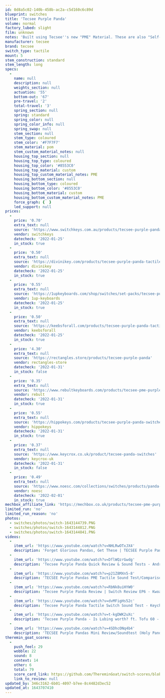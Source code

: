 ```yaml
---
id: 0d8a5c02-140b-458b-ac2a-c5d160c6c89d
blueprint: switches
title: 'Tecsee Purple Panda'
volume: normal
factory_lubed: slight
film: unknown
notes: 'Built using Tecsee''s new "PME" Material. These are also "Self-Lubricating" like the NK Creams.'
manufacturer: tecsee
brand: tecsee
switch_type: tactile
mount: 5
stem_construction: standard
stem_length: long
specs:
  -
    name: null
    description: null
    weights_section: null
    actuation: '55'
    bottom-out: '67'
    pre-travel: '2'
    total-travel: '3'
    spring_section: null
    spring: standard
    spring_color: null
    spring_color_info: null
    spring_swap: null
    stem_section: null
    stem_type: coloured
    stem_color: '#F7F7F7'
    stem_material: pom
    stem_custom_material_notes: null
    housing_top_section: null
    housing_top_type: coloured
    housing_top_color: '#8553C0'
    housing_top_material: custom
    housing_top_custom_material_notes: PME
    housing_bottom_section: null
    housing_bottom_type: coloured
    housing_bottom_color: '#8553C0'
    housing_bottom_material: custom
    housing_bottom_custom_material_notes: PME
    force_graph: {  }
    led_support: null
prices:
  -
    price: '0.70'
    extra_text: null
    source: 'https://www.switchkeys.com.au/products/tecsee-purple-panda-switches-x10'
    vendor: switchkeys
    datecheck: '2022-01-25'
    in_stock: true
  -
    price: '0.50'
    extra_text: null
    source: 'https://divinikey.com/products/tecsee-purple-panda-tactile-switches'
    vendor: divinikey
    datecheck: '2022-01-25'
    in_stock: true
  -
    price: '0.55'
    extra_text: null
    source: 'https://1upkeyboards.com/shop/switches/set-packs/tecsee-purple-panda-tactile-switches/'
    vendor: 1up-keyboards
    datecheck: '2022-01-25'
    in_stock: true
  -
    price: '0.50'
    extra_text: null
    source: 'https://keebsforall.com/products/tecsee-purple-panda-tactile-switches'
    vendor: keebsforall
    datecheck: '2022-01-25'
    in_stock: true
  -
    price: '4.30'
    extra_text: null
    source: 'https://rectangles.store/products/tecsee-purple-panda'
    vendor: rectangles-store
    datecheck: '2022-01-31'
    in_stock: false
  -
    price: '0.35'
    extra_text: null
    source: 'https://www.rebultkeyboards.com/products/tecsee-pme-purple-panda-tactile-switch'
    vendor: rebult
    datecheck: '2022-01-31'
    in_stock: true
  -
    price: '0.55'
    extra_text: null
    source: 'https://hippokeys.com/products/tecsee-purple-panda-switches'
    vendor: hippokeys
    datecheck: '2022-01-31'
    in_stock: true
  -
    price: '0.37'
    extra_text: null
    source: 'https://www.keycrox.co.uk/product/tecsee-panda-switches'
    vendor: keycrox-uk
    datecheck: '2022-01-31'
    in_stock: false
  -
    price: '0.49'
    extra_text: null
    source: 'https://www.noesc.com/collections/switches/products/panda-purple'
    vendor: noesc
    datecheck: '2022-02-01'
    in_stock: true
mechbox_affiliate_link: 'https://mechbox.co.uk/products/tecsee-pme-purple-tactile-switch?variant=40016512123042'
limited_run: 'no'
limited_run_reason: 'no'
photos:
  - switches/photos/switch-1643144739.PNG
  - switches/photos/switch-1643144812.PNG
  - switches/photos/switch-1643144841.PNG
videos:
  -
    item_url: 'https://www.youtube.com/watch?v=NHLRwOTxJX4'
    description: 'Forget Glorious Pandas, Get These | TECSEE Purple Pandas Review - Jimmy Nguyen'
  -
    item_url: 'https://www.youtube.com/watch?v=DflWQzrGwdg'
    description: 'Tecsee Purple Panda Quick Review & Sound Tests - Andrew Nguyen'
  -
    item_url: 'https://www.youtube.com/watch?v=p21Z8MXn5-8'
    description: 'TECSEE Purple Pandas PME Tactile Sound Test/Comparison on KBD67 Lite ASMR - Dokidokeys'
  -
    item_url: 'https://www.youtube.com/watch?v=RbNk8uiHYW0'
    description: 'Tecsee Purple Panda Review | Switch Review EP6 - Kwoall'
  -
    item_url: 'https://www.youtube.com/watch?v=dvMFigHs52c'
    description: 'Tecsee Purple Panda Tactile Switch Sound Test - Keychron K6 - albear'
  -
    item_url: 'https://www.youtube.com/watch?v=t-kgDWK2uXc'
    description: 'Tecsee Purple Panda - Is Lubing worth? ft. Tofu 60 - tomtypes'
  -
    item_url: 'https://www.youtube.com/watch?v=4SDhcONq4b4'
    description: 'TECSEE Purple Pandas Mini Review/Soundtest (Holy Panda Twin?) - typingworks'
theremin_goat_scores:
  -
    push_feel: 29
    wobble: 22
    sound: 8
    context: 14
    other: 6
    total: 79
    score_card_link: https://github.com/ThereminGoat/switch-scores/blob/master/Tecsee%20Purple%20Panda.pdf
    link_to_review: null
updated_by: 346c3162-6b01-4097-b7ee-8c4482d3ec52
updated_at: 1643707410
---
```

